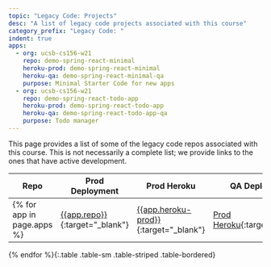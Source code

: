 ```yaml
---
topic: "Legacy Code: Projects"
desc: "A list of legacy code projects associated with this course"
category_prefix: "Legacy Code: "
indent: true
apps: 
  - org: ucsb-cs156-w21
    repo: demo-spring-react-minimal
    heroku-prod: demo-spring-react-minimal
    heroku-qa: demo-spring-react-minimal-qa
    purpose: Minimal Starter Code for new apps
  - org: ucsb-cs156-w21
    repo: demo-spring-react-todo-app
    heroku-prod: demo-spring-react-todo-app
    heroku-qa: demo-spring-react-todo-app-qa
    purpose: Todo manager  
---
```


This page provides a list of some of the legacy code repos associated with this course.  This is not necessarily a complete list; we provide links to the ones that 
have active development.

| Repo | Prod Deployment | Prod Heroku | QA Deployment | QA Heroku | Purpose |
|------|-----------------|-------------|---------------|-----------|----------|
{% for app in page.apps %}| [{{app.repo}}](https://github.com/{{app.org}}/{{app.repo}}){:target="_blank"} | [{{app.heroku-prod}}](https://{{app.heroku-prod}}.herokuapp.com){:target="_blank"} | [Prod Heroku](https://dashboard.heroku.com/apps/{{app.heroku-prod}}){:target="_blank"} | [{{app.heroku-qa}}](https://{{app.heroku-qa}}.herokuapp.com){:target="_blank"} | [QA Heroku](https://dashboard.heroku.com/apps/{{app.heroku-qa}}){:target="_blank"} | {{app.purpose}} |
{% endfor %}{:.table .table-sm .table-striped .table-bordered}




